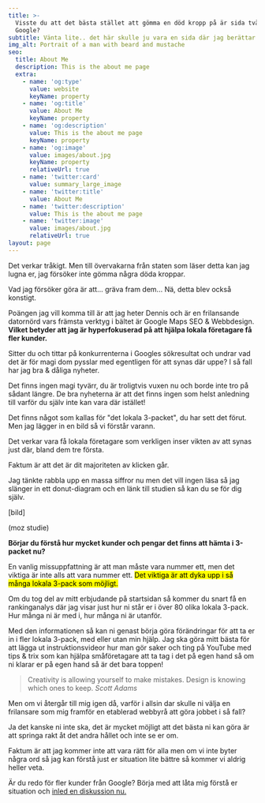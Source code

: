 ```yaml
---
title: >-
  Visste du att det bästa stället att gömma en död kropp på är sida två i
  Google?
subtitle: Vänta lite.. det här skulle ju vara en sida där jag berättar om mig själv..
img_alt: Portrait of a man with beard and mustache
seo:
  title: About Me
  description: This is the about me page
  extra:
    - name: 'og:type'
      value: website
      keyName: property
    - name: 'og:title'
      value: About Me
      keyName: property
    - name: 'og:description'
      value: This is the about me page
      keyName: property
    - name: 'og:image'
      value: images/about.jpg
      keyName: property
      relativeUrl: true
    - name: 'twitter:card'
      value: summary_large_image
    - name: 'twitter:title'
      value: About Me
    - name: 'twitter:description'
      value: This is the about me page
    - name: 'twitter:image'
      value: images/about.jpg
      relativeUrl: true
layout: page
---
```

Det verkar tråkigt. Men till övervakarna från staten som läser detta kan jag lugna er, jag försöker inte gömma några döda kroppar.

Vad jag försöker göra är att... gräva fram dem... Nä, detta blev också konstigt.

Poängen jag vill komma till är att jag heter Dennis och är en frilansande datornörd vars främsta verktyg i bältet är Google Maps SEO & Webbdesign. **Vilket betyder att jag är hyperfokuserad på att hjälpa lokala företagare få fler kunder.**

Sitter du och tittar på konkurrenterna i Googles sökresultat och undrar vad det är för magi dom pysslar med egentligen för att synas där uppe? I så fall har jag bra & dåliga nyheter.

Det finns ingen magi tyvärr, du är troligtvis vuxen nu och borde inte tro på sådant längre. De bra nyheterna är att det finns ingen som helst anledning till varför du själv inte kan vara där istället!

Det finns något som kallas för "det lokala 3-packet", du har sett det förut. Men jag lägger in en bild så vi förstår varann.



Det verkar vara få lokala företagare som verkligen inser vikten av att synas just där, bland dem tre första.

Faktum är att det är dit majoriteten av klicken går.

Jag tänkte rabbla upp en massa siffror nu men det vill ingen läsa så jag slänger in ett donut-diagram och en länk till studien så kan du se för dig själv.

\[bild]

(moz studie)

**Börjar du förstå hur mycket kunder och pengar det finns att hämta i 3-packet nu?**

En vanlig missuppfattning är att man måste vara nummer ett, men det viktiga är inte alls att vara nummer ett. <mark>Det viktiga är att dyka upp i så många lokala 3-pack som möjligt.</mark>

Om du tog del av mitt erbjudande på startsidan så kommer du snart få en rankinganalys där jag visar just hur ni står er i över 80 olika lokala 3-pack. Hur många ni är med i, hur många ni är utanför.

Med den informationen så kan ni genast börja göra förändringar för att ta er in i fler lokala 3-pack, med eller utan min hjälp. Jag ska göra mitt bästa för att lägga ut instruktionsvideor hur man gör saker och ting på YouTube med tips & trix som kan hjälpa småföretagare att ta tag i det på egen hand så om ni klarar er på egen hand så är det bara toppen!

> Creativity is allowing yourself to make mistakes. Design is knowing which ones to keep. <cite>Scott Adams</cite>

Men om vi återgår till mig igen då, varför i allsin dar skulle ni välja en frilansare som mig framför en etablerad webbyrå att göra jobbet i så fall?

Ja det kanske ni inte ska, det är mycket möjligt att det bästa ni kan göra är att springa rakt åt det andra hållet och inte se er om.

Faktum är att jag kommer inte att vara rätt för alla men om vi inte byter några ord så jag kan förstå just er situation lite bättre så kommer vi aldrig heller veta.

Är du redo för fler kunder från Google? Börja med att låta mig förstå er situation och [inled en diskussion nu.](www.google.com)
